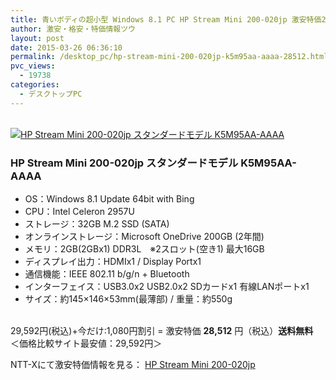 ```yaml
---
title: 青いボディの超小型 Windows 8.1 PC HP Stream Mini 200-020jp 激安特価28,512円！送料無料！
author: 激安・格安・特価情報ツウ
layout: post
date: 2015-03-26 06:36:10
permalink: /desktop_pc/hp-stream-mini-200-020jp-k5m95aa-aaaa-28512.html
pvc_views:
  - 19738
categories:
  - デスクトップPC
---
```

<div class="img-bg2 img_L">
  <a href="http://px.a8.net/svt/ejp?a8mat=ZYP6S+8IMA3E+S1Q+BWGDT&#038;a8ejpredirect=http://nttxstore.jp/_II_HP14943203" target="_blank"><br /> <img border="0" alt="HP Stream Mini 200-020jp スタンダードモデル K5M95AA-AAAA" src="http://image.nttxstore.jp/l2_images/H/HP/HP14943203.jpg" data-recalc-dims="1" /></a>
</div>

### HP Stream Mini 200-020jp スタンダードモデル K5M95AA-AAAA
<!--more-->

* OS：Windows 8.1 Update 64bit with Bing
* CPU：Intel Celeron 2957U
* ストレージ：32GB M.2 SSD (SATA)
* オンラインストレージ：Microsoft OneDrive 200GB (2年間)
* メモリ：2GB(2GBx1) DDR3L　※2スロット(空き1) 最大16GB
* ディスプレイ出力：HDMIx1 / Display Portx1
* 通信機能：IEEE 802.11 b/g/n + Bluetooth
* インターフェイス：USB3.0x2 USB2.0x2 SDカードx1 有線LANポートx1
* サイズ：約145×146×53mm(最薄部) / 重量：約550g

<br clear="all" />29,592円(税込)+今だけ:1,080円割引 = 激安特価 <span class="tokka-price"><strong>28,512</strong></span> 円（税込）**送料無料**  
＜価格比較サイト最安値：29,592円＞  
  
NTT-Xにて激安特価情報を見る： <span class="fs150p"><a href="http://px.a8.net/svt/ejp?a8mat=ZYP6S+8IMA3E+S1Q+BWGDT&#038;a8ejpredirect=http://nttxstore.jp/_II_HP14943203" target="_blank">HP Stream Mini 200-020jp</a></span>
